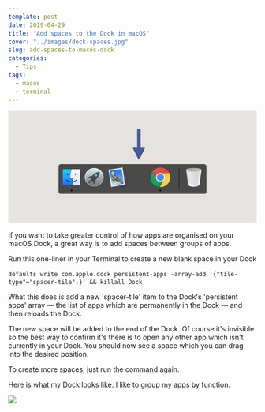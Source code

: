 ```yaml
---
template: post
date: 2019-04-29
title: "Add spaces to the Dock in macOS"
cover: "../images/dock-spaces.jpg"
slug: add-spaces-to-macos-dock
categories:
  - Tips
tags:
  - macos
  - terminal
---
```


<img src="../images/dock-spaces.jpg" className="post-cover-image webfeedsFeaturedVisual" />

If you want to take greater control of how apps are organised on your macOS Dock, a great way is to add spaces between groups of apps.

Run this one-liner in your Terminal to create a new blank space in your Dock

```shell
defaults write com.apple.dock persistent-apps -array-add '{"tile-type"="spacer-tile";}' && killall Dock
```

What this does is add a new 'spacer-tile' item to the Dock's 'persistent apps' array &mdash; the list of apps which are permanently in the Dock &mdash; and then reloads the Dock.

The new space will be added to the end of the Dock. Of course it's invisible so the best way to confirm it's there is to open any other app which isn't currently in your Dock. You should now see a space which you can drag into the desired position.

To create more spaces, just run the command again.

Here is what my Dock looks like. I like to group my apps by function.

![](macos-dock.png)
